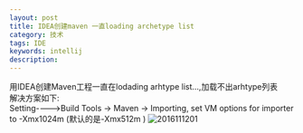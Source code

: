 ```yaml
---
layout: post
title: IDEA创建maven 一直loading archetype list
category: 技术
tags: IDE
keywords: intellij
description:
---
```

用IDEA创建Maven工程一直在lodading arhtype list...,加载不出arhtype列表  
解决方案如下:  
Setting---->Build Tools → Maven → Importing, set VM options for importer to -Xmx1024m (默认的是-Xmx512m )
![2016111201](http://ogiythg18.bkt.clouddn.com/2016-11-12ideaMaven.png)
